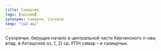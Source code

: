 ```yaml
---
title: Самарчик
tags: [ороним]
synonyms: Самарли, Сатерли
temp: "[&З-4&]"
---
```


Сухоречье, берущее начало в центральной части Керченского п-ова; впад. в
Акташское оз. 1, 2) ср. РПН самар – и сымырчык.
